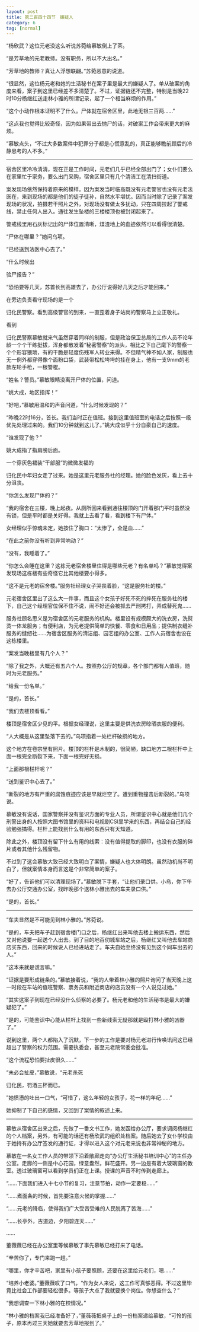 ```yaml
---
layout: post
title: 第二百四十四节　嫌疑人
category: 6
tag: [normal]
---
```


“杨欣武？这位元老没这么听说苏菀给慕敏倒上了茶。

“是芳草地的元老教师。没有职务，所以不大出名。”

“芳草地的教师？真让人浮想联翩。”苏菀恶意的说道。

“很显然，这位杨元老和她的生活秘书在案子里是最大的嫌疑人了。单从破案的角度来看，案子到这里已经差不多清楚了。不过，证据链还不完整，特别是当晚22时10分杨继红送走林小雅的所谓记录，起了一个相当麻烦的作用。”

“这个小动作根本证明不了什么。尸体就在宿舍区里，此地无银三百两……”

“这点我也觉得比较奇怪，因为如果带出去抛尸的话，对破案工作会带来更大的麻烦。

”慕敏点头，“不过大多数案件中犯罪分子都是心慌意乱的，真正能够瞻前顾后的冷静思考的人不多。”

************************************

宿舍区里冷冷清清，现在正是工作时间，元老们几乎已经全部出门了；女仆们要么在家里忙于家务，要么出门采购，宿舍区里只有几个清洁工在清扫街道。

案发现场依然保持着原来的模样。因为案发当时临高既没有元老警官也没有元老法医在，来到现场的都是他们的徒子徒孙，自然水平堪忧。因而当时除了记录了案发现场的状况，拍摄若干照片之外，对现场没有做太多扰动，只在四周拉起了警戒线，禁止任何人出入。通往发生坠楼的三楼楼顶也被封闭起来了。

警戒线里用石灰标记出的尸体位置清晰，煤渣地上的血迹依然可以看得很清楚。

“尸体在哪里？”她问乌项。

“已经送到法医中心去了。”

“什么时候出

验尸报告？”

“恐怕要等几天，苏首长到高雄去了，办公厅说得好几天之后才能回来。”

在旁边负责看守现场的是一个

归化民警察。看到高级警官的到来，一直歪着身子站岗的警察马上立正敬礼。

看到

归化民警察慕敏就来气虽然穿着同样的制服，但是政治保卫总局的工作人员不论年龄一个个干练挺拔，浑身都散发着“秘密警察”的派头，相比之下自己麾下的警察一个个形容猥琐，有的干脆是轻度伤残军人转业来得。不但精气神不如人家，制服也无一例外都穿得像个面粉口袋，武装带松松垮垮的挂在身上，他有一支9mm的老款左轮手枪，一根警棍。

“姓名？警员。”慕敏眼睛没离开尸体的位置，问道。

“姚大成，地区指挥！”

“好吧，”慕敏用温和的声音问道，“什么时候发现的？”

“昨晚22时16分，首长。我们当时正在值班。接到这里值班室的电话之后按照一级优先处理过来的。我们10分钟就到这儿了。”姚大成似乎十分自豪自己的速度。

“谁发现了他？”

姚大成指了指肩膀后面。

一个穿灰色裙装“干部服”的微微发福的

归化民中年妇女走了过来。她是这里元老服务社的经理。她的脸色发灰，看上去十分沮丧。

“你怎么发现尸体的？”

“我的宿舍在三楼，晚上起夜。从厕所回来看到通往楼顶的门开着那门平时虽然没有锁，但是平时都是关好得。我就上去看了看，看到楼下有尸体。”

女经理似乎惊魂未定，她按住了胸口：“太惨了，全是血……”

“在此之前你没有听到异常响动？”

“没有，我睡着了。”

“你怎么会睡在这里？这栋元老宿舍楼里住得是哪些元老？有名单吗？”慕敏觉得案发现场这栋楼有些奇怪它比其他楼要小得多。

“这不是元老的宿舍楼。”服务社经理女子哭丧着脸，“这是服务社的楼。”

元老宿舍区里出了这么大一件事，而且这个女孩子好死不死的摔死在服务社的楼下，自己这个经理官位保不住不说，闹不好还会被抓去严刑拷打，弄成替死鬼……

服务社顾名思义是为宿舍区的元老服务的机构。楼里设有规模颇大的洗衣房，洗熨烫一体龙服务；有便利店，为元老提供简单的快餐、零食和日用品；提供制衣缝补服务的缝纫社……为宿舍区服务的清洁组、园艺组的办公室、工作人员宿舍也设在这栋楼里。

“案发当晚楼里有几个人？”

“除了我之外，大概还有五六个人。按照办公厅的规章，各个部门都有人值班，随时为元老服务。”

“给我一份名单。”

“是的，首长。”

“我们去楼顶看看。”

楼顶是宿舍区少见的平。根据女经理说，这里主要是供洗衣房晾晒衣服的便利。

“人大概是从这里坠落下去的。”乌项指着一处栏杆破损的地方。

这个地方在卷宗里有照片。楼顶的栏杆是木制的，很简陋，缺口地方二根栏杆中上面一根完全断裂下来，下面一根完好无损。

“上面那根栏杆呢？”

“送到鉴识中心去了。”

“断裂的地方有严重的腐蚀痕迹应该是早就烂空了。遭到重物撞击后断裂的。”乌项说。

慕敏没有说话，国家警察并没有鉴识方面的专业人员，所谓鉴识中心就是他们几个刑警出身的人按照大图书馆里的资料和电视剧CSI里学来的东西，再结合自己的经验勉强搞得。栏杆上能找到什么有用的东西只有天知道。

除此之外，楼顶没有留下什么有用的线索：没有值得提取的脚印，也没有衣服的碎片或者其他什么残留物。

不过到了这会慕敏大致已经大致明白了案情，嫌疑人也大体明朗。虽然动机尚不明白了，但就案情本身而言这是个非常简单的案子。

“好了，告诉他们可以清理现场了。”慕敏脱下手套，“让他们录口供。小乌，你下午去办公厅交通办公室，找昨晚那个送林小雅出去的车夫录口供。”

“是的，首长。”

************************************

“车夫显然是不可能见到林小雅的。”苏菀说。

“是的，车夫把车子赶到宿舍楼门口之后，杨继红出来叫他去楼上搬运东西，然后又对他说要一起送个人出去。到了目的地百仞城车站之后，杨继红又叫他去车站商店买东西，回来的时候说人已经进站走了。车夫自始至终没有见到这个同车出去的人。”

“这本来就是谎言嘛。”

“证据是要形成链条的。”慕敏接着说，“我的人带着林小雅的照片询问了当天晚上这一时段在车站的值班警察、票务员和附近商店的店员没有一个人说见过她。”

“其实这案子到现在已经没什么侦察的必要了。杨元老和他的生活秘书是最大的嫌疑犯了。”

“是的，可能鉴识中心能从栏杆上找到一些新线索无疑那就是殴打林小雅的凶器了。”

说到这里，两个人都陷入了沉默，下一步的工作是要对杨元老进行传唤讯问这已经超出了警察的权力范围。需要执委会，甚至元老院常委会批准。

“这个流程恐怕要扯皮很久……”

“未必会扯皮，”慕敏说，“元老杀死

归化民，罚酒三杯而已。

”她愤懑的吐出一口气，“可惜了，这么年轻的女孩子，花一样的年纪……”

她抑制了下自己的感情，又回到了案情的叙述上来。

******

慕敏从宿舍区出来之后，先做了一番文书工作，她发函给办公厅，要求调阅杨继红的个人档案，另外，有可能的话还有杨欣武的组织处档案。随后她去了女仆学校由于她持有办公厅签发的通行证，才得以进入这个对元老来说也非常神秘的地方。

慕敏在一名女工作人员的带领下沿着敞廊走向“办公厅生活秘书培训中心”的主任办公室。走廊的一侧是中心花园，绿意盎然，鲜花盛开。另一边是有着大玻璃窗的教室。透过玻璃窗可以看到学员们正在上课。授课的声音不时传到走廊上。

“……下面我们进入十七小节的复习，注意节拍，动作一定要稳……”

“……煮面条的时候，首先要注意火候的掌握……”

“……元老的降临，使得我们广大受苦受难的人民脱离了苦海……”

“……长亭外，古道边，夕阳碧连天……”

……

董薇薇已经在办公室里等候慕敏了事先慕敏已经打来了电话。

“辛苦你了，专门来跑一趟。”

“哪里，你才辛苦吧，家里有小孩子要照顾，还要在这里给元老们，嗯……”

“培养小老婆。”董薇薇叹了口气，“作为女人来说，这工作可真够恶得。不过这里毕竟比社会工作部要轻松很多。等孩子大点了我就要换个岗位。你想查什么？”

“我想调查一下林小雅的在校情况。”

“林小雅的档案我已经准备好了，”董薇薇把桌子上的一份档案递给慕敏，“可怜的孩子，原本再过三天她就要去芳草地报到了。”
